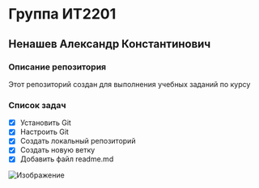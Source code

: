 # Группа ИТ2201

## Ненашев Александр Константинович

### Описание репозитория
Этот репозиторий создан для выполнения учебных заданий по курсу

### Список задач
- [x] Установить Git
- [x] Настроить Git
- [x] Создать локальный репозиторий
- [x] Создать новую ветку
- [x] Добавить файл readme.md

![Изображение](https://avatars.mds.yandex.net/get-verba/1535139/2a0000016e6f6e476eb24bffe8980ddc7534/1200x900)
